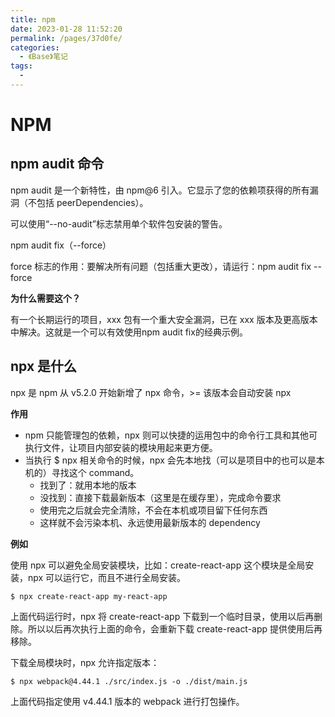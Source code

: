 ```yaml
---
title: npm
date: 2023-01-28 11:52:20
permalink: /pages/37d0fe/
categories:
  - 《Base》笔记
tags:
  - 
---
```


# NPM

## npm audit 命令

npm audit 是一个新特性，由 npm@6 引入。它显示了您的依赖项获得的所有漏洞（不包括 peerDependencies）。

可以使用“--no-audit”标志禁用单个软件包安装的警告。

npm audit fix（--force）

force 标志的作用：要解决所有问题（包括重大更改），请运行：npm audit fix --force

**为什么需要这个？**

有一个长期运行的项目，xxx 包有一个重大安全漏洞，已在 xxx 版本及更高版本中解决。这就是一个可以有效使用npm audit fix的经典示例。

## npx 是什么

npx 是 npm 从 v5.2.0 开始新增了 npx 命令，>= 该版本会自动安装 npx  

**作用**

- npm 只能管理包的依赖，npx 则可以快捷的运用包中的命令行工具和其他可执行文件，让项目内部安装的模块用起来更方便。
- 当执行 $ npx <command> 相关命令的时候，npx 会先本地找（可以是项目中的也可以是本机的）寻找这个 command。
    - 找到了：就用本地的版本
    - 没找到：直接下载最新版本（这里是在缓存里），完成命令要求
    - 使用完之后就会完全清除，不会在本机或项目留下任何东西
    - 这样就不会污染本机、永远使用最新版本的 dependency

**例如**

使用 npx 可以避免全局安装模块，比如：create-react-app 这个模块是全局安装，npx 可以运行它，而且不进行全局安装。

```
$ npx create-react-app my-react-app
```

上面代码运行时，npx 将 create-react-app 下载到一个临时目录，使用以后再删除。所以以后再次执行上面的命令，会重新下载 create-react-app 提供使用后再移除。

下载全局模块时，npx 允许指定版本：

```
$ npx webpack@4.44.1 ./src/index.js -o ./dist/main.js
```

上面代码指定使用 v4.44.1 版本的 webpack 进行打包操作。
